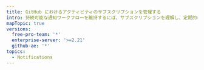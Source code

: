```yaml
---
title: GitHub におけるアクティビティのサブスクリプションを管理する
intro: 持続可能な通知ワークフローを維持するには、サブスクリプションを理解し、定期的に確認します。
mapTopic: true
versions:
  free-pro-team: '*'
  enterprise-server: '>=2.21'
  github-ae: '*'
topics:
  - Notifications
---
```


